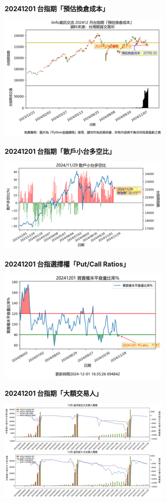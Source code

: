 ## 20241201 台指期「預估換倉成本」
![](images/txfcost.png)

## 20241201 台指期「散戶小台多空比」
![](images/bbiri.png)

## 20241201 台指選擇權「Put/Call Ratios」
![](images/pcratio.png)

## 20241201 台指期「大額交易人」
![](images/blocktrade.png)

